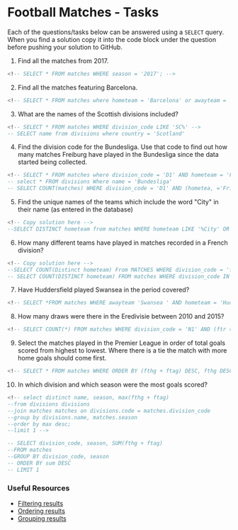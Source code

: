 # Football Matches - Tasks

Each of the questions/tasks below can be answered using a `SELECT` query. When you find a solution copy it into the code block under the question before pushing your solution to GitHub.

1) Find all the matches from 2017.

```sql
<!-- SELECT * FROM matches WHERE season = '2017'; -->


```

2) Find all the matches featuring Barcelona.

```sql
<!-- SELECT * FROM matches where hometeam = 'Barcelona' or awayteam = 'Barcelona'; -->


```

3) What are the names of the Scottish divisions included?

```sql
<!-- SELECT * FROM matches WHERE division_code LIKE 'SC%' -->
-- SELECT name from divisions where country = 'Scotland'


```

4) Find the division code for the Bundesliga. Use that code to find out how many matches Freiburg have played in the Bundesliga since the data started being collected.

```sql
<!-- SELECT * FROM matches where division_code = 'D1' AND hometeam = 'Freiburg' or awayteam = 'Freiburg'; -->
-- select * FROM divisions Where name = 'Bundesliga'
-- SELECT COUNT(matches) WHERE division_code = 'D1' AND (hometea, ='Frieberg' or awayteam = 'Freiburg')


```

5) Find the unique names of the teams which include the word "City" in their name (as entered in the database)

```sql
<!-- Copy solution here -->
--SELECT DISTINCT hometeam from matches WHERE hometeam LIKE '%City' OR awayteam LIKE '%City'

```

6) How many different teams have played in matches recorded in a French division?

```sql
<!-- Copy solution here -->
--SELECT COUNT(Distinct hometeam) From MATCHES WHERE division_code = 'f1' or division_code = 'F2'
-- SELECT COUNT(DISTINCT hometeam) FROM matches WHERE division_code IN ('F1',''F2);


```

7) Have Huddersfield played Swansea in the period covered?

```sql
<!-- SELECT *FROM matches WHERE awayteam 'Swansea ' AND hometeam = 'Huddersfeild' -->


```

8) How many draws were there in the Eredivisie between 2010 and 2015?

```sql
<!-- SELECT COUNT(*) FROM matches WHERE division_code = 'N1' AND (ftr = 'D' AND season BETWEEN 2010 AND 2015 ) -->


```

9) Select the matches played in the Premier League in order of total goals scored from highest to lowest. Where there is a tie the match with more home goals should come first.

```sql
<!-- SELECT * FROM matches WHERE ORDER BY (fthg + ftag) DESC, fthg DESC -->


```

10) In which division and which season were the most goals scored?

```sql
<!-- select distinct name, season, max(fthg + ftag)
--from divisions divisions
--join matches matches on divisions.code = matches.division_code
--group by divisions.name, matches.season
--order by max desc;
--limit 1 -->

-- SELECT division_code, season, SUM(fthg + ftag)
--FROM matches 
--GROUP BY division_code, season
-- ORDER BY sum DESC
-- LIMIT 1
```

### Useful Resources

- [Filtering results](https://www.w3schools.com/sql/sql_where.asp)
- [Ordering results](https://www.w3schools.com/sql/sql_orderby.asp)
- [Grouping results](https://www.w3schools.com/sql/sql_groupby.asp)